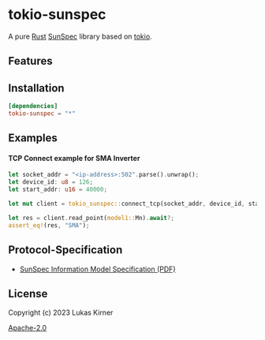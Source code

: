 # tokio-sunspec

A pure [Rust](https://www.rust-lang.org)
[SunSpec](https://en.wikipedia.org/wiki/SunSpec) library
based on [tokio](https://tokio.rs).

## Features

## Installation

```toml
[dependencies]
tokio-sunspec = "*"
```

## Examples

#### TCP Connect example for SMA Inverter

```rust
let socket_addr = "<ip-address>:502".parse().unwrap();
let device_id: u8 = 126;
let start_addr: u16 = 40000;

let mut client = tokio_sunspec::connect_tcp(socket_addr, device_id, start_addr).await?;

let res = client.read_point(model1::Mn).await?;
assert_eq!(res, "SMA");
```

## Protocol-Specification

- [SunSpec Information Model Specification (PDF)](https://sunspec.org/wp-content/uploads/2015/06/SunSpec-Information-Models-12041.pdf)

## License

Copyright (c) 2023 Lukas Kirner

[Apache-2.0](LICENSE.md)
